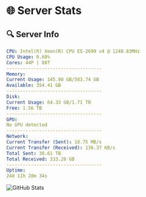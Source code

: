 # 🌐 Server Stats
## 🔍 Server Info
```yaml
CPU: Intel(R) Xeon(R) CPU E5-2699 v4 @ 1248.83MHz
CPU Usage: 0.60%
Cores: 44P | 88T
-----------------------------------
Memory:
Current Usage: 145.90 GB/503.74 GB
Available: 354.41 GB
-----------------------------------
Disk:
Current Usage: 64.33 GB/1.71 TB
Free: 1.56 TB
-----------------------------------
GPU:
No GPU detected
-----------------------------------
Network:
Current Transfer (Sent): 18.75 MB/s
Current Transfer (Received): 136.37 KB/s
Total Sent: 38.61 TB
Total Received: 333.20 GB
-----------------------------------
Uptime:
24d 11h 28m 34s
```
![GitHub Stats](https://img.shields.io/badge/Updated-2025-04-01_08:51:23-blue)